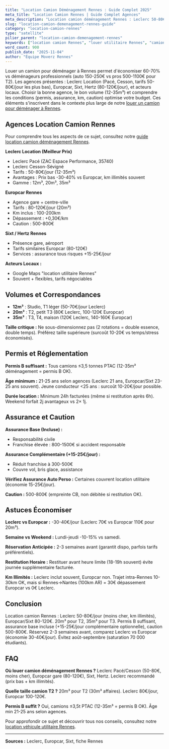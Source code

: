 ```yaml
---
title: "Location Camion Déménagement Rennes : Guide Complet 2025"
meta_title: "Location Camion Rennes | Guide Complet Agences"
meta_description: "Location camion déménagement Rennes : Leclerc 50-80€, Europcar 80-120€. 12-35m³. Permis B, assurance, km. Guide complet agences Rennes."
slug: "location-camion-demenagement-rennes-guide"
category: "location-camion-rennes"
type: "satellite"
pilier_parent: "location-camion-demenagement-rennes"
keywords: ["location camion Rennes", "louer utilitaire Rennes", "camion déménagement Rennes"]
word_count: 900
publish_date: "2025-11-04"
author: "Équipe Moverz Rennes"
---
```


Louer un camion pour déménager à Rennes permet d'économiser 60-70% vs déménageurs professionnels (auto 150-250€ vs pros 500-1100€ pour T2). Les agences présentes : Leclerc Location (Pacé, Cesson, tarifs 50-80€/jour les plus bas), Europcar, Sixt, Hertz (80-120€/jour), et acteurs locaux. Choisir la bonne agence, le bon volume (12-35m³) et comprendre les conditions (permis, assurance, km, caution) optimise votre budget. Ces éléments s'inscrivent dans le contexte plus large de notre [louer un camion pour déménager à Rennes](/blog/demenagement-rennes/location-camion-demenagement-rennes).

## Agences Location Camion Rennes

Pour comprendre tous les aspects de ce sujet, consultez notre [guide location camion déménagement Rennes](/blog/demenagement-rennes/location-camion-demenagement-rennes).

**Leclerc Location (Meilleur Prix)**
- Leclerc Pacé (ZAC Espace Performance, 35740)
- Leclerc Cesson-Sévigné
- Tarifs : 50-80€/jour (12-35m³)
- Avantages : Prix bas -30-40% vs Europcar, km illimités souvent
- Gamme : 12m³, 20m³, 35m³

**Europcar Rennes**
- Agence gare + centre-ville
- Tarifs : 80-120€/jour (20m³)
- Km inclus : 100-200km
- Dépassement : +0,30€/km
- Caution : 500-800€

**Sixt / Hertz Rennes**
- Présence gare, aéroport
- Tarifs similaires Europcar (80-120€)
- Services : assurance tous risques +15-25€/jour

**Acteurs Locaux :**
- Google Maps "location utilitaire Rennes"
- Souvent + flexibles, tarifs négociables

## Volumes et Correspondances

- **12m³** : Studio, T1 léger (50-70€/jour Leclerc)
- **20m³** : T2, petit T3 (80€ Leclerc, 100-120€ Europcar)
- **35m³** : T3, T4, maison (120€ Leclerc, 140-160€ Europcar)

**Taille critique :** Ne sous-dimensionnez pas (2 rotations = double essence, double temps). Préférez taille supérieure (surcoût 10-20€ vs temps/stress économisés).

## Permis et Réglementation

**Permis B suffisant :** Tous camions ≤3,5 tonnes PTAC (12-35m³ déménagement = permis B OK).

**Âge minimum :** 21-25 ans selon agences (Leclerc 21 ans, Europcar/Sixt 23-25 ans souvent). Jeune conducteur <25 ans : surcoût 10-20€/jour possible.

**Durée location :** Minimum 24h facturées (même si restitution après 6h). Weekend forfait 2j avantageux vs 2× 1j.

## Assurance et Caution

**Assurance Base (Incluse) :**
- Responsabilité civile
- Franchise élevée : 800-1500€ si accident responsable

**Assurance Complémentaire (+15-25€/jour) :**
- Réduit franchise à 300-500€
- Couvre vol, bris glace, assistance

**Vérifiez Assurance Auto Perso :** Certaines couvrent location utilitaire (économie 15-25€/jour).

**Caution :** 500-800€ (empreinte CB, non débitée si restitution OK).

## Astuces Économiser

**Leclerc vs Europcar :** -30-40€/jour (Leclerc 70€ vs Europcar 110€ pour 20m³).

**Semaine vs Weekend :** Lundi-jeudi -10-15% vs samedi.

**Réservation Anticipée :** 2-3 semaines avant (garantit dispo, parfois tarifs préférentiels).

**Restitution Horaire :** Restituer avant heure limite (18-19h souvent) évite journée supplémentaire facturée.

**Km Illimités :** Leclerc inclut souvent, Europcar non. Trajet intra-Rennes 10-30km OK, mais si Rennes→Nantes (100km AR) = 30€ dépassement Europcar vs 0€ Leclerc.

## Conclusion

Location camion Rennes : Leclerc 50-80€/jour (moins cher, km illimités), Europcar/Sixt 80-120€. 20m³ pour T2, 35m³ pour T3. Permis B suffisant, assurance base incluse (+15-25€/jour complémentaire optionnelle), caution 500-800€. Réservez 2-3 semaines avant, comparez Leclerc vs Europcar (économie 30-40€/jour). Évitez août-septembre (saturation 70 000 étudiants).

## FAQ

**Où louer camion déménagement Rennes ?**
Leclerc Pacé/Cesson (50-80€, moins cher), Europcar gare (80-120€), Sixt, Hertz. Leclerc recommandé (prix bas + km illimités).

**Quelle taille camion T2 ?**
20m³ pour T2 (30m³ affaires). Leclerc 80€/jour, Europcar 100-120€.

**Permis B suffit ?**
Oui, camions ≤3,5t PTAC (12-35m³ = permis B OK). Âge min 21-25 ans selon agences.

Pour approfondir ce sujet et découvrir tous nos conseils, consultez notre [location véhicule utilitaire Rennes](/blog/demenagement-rennes/location-camion-demenagement-rennes).

---
**Sources :** Leclerc, Europcar, Sixt, fiche Rennes

